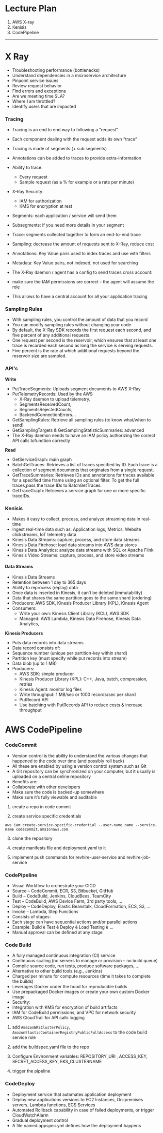 # Lecture Plan

1. AWS X-ray
2. Kenisis
3. CodePipeline


---


# X Ray


- Troubleshooting performance (bottlenecks)
- Understand dependencies in a microservice architecture
- Pinpoint service issues
- Review request behavior
- Find errors and exceptions
- Are we meeting time SLA?
- Where I am throttled?
- Identify users that are impacted


### Tracing


- Tracing is an end to end way to following a “request”
- Each component dealing with the request adds its own “trace”
- Tracing is made of segments (+ sub segments)
- Annotations can be added to traces to provide extra-information
- Ability to trace:
  - Every request
  - Sample request (as a % for example or a rate per minute)
- X-Ray Security:
  - IAM for authorization
  - KMS for encryption at rest


- Segments: each application / service will send them
- Subsegments: if you need more details in your segment
- Trace: segments collected together to form an end-to-end trace
- Sampling: decrease the amount of requests sent to X-Ray, reduce cost
- Annotations: Key Value pairs used to index traces and use with filters
- Metadata: Key Value pairs, not indexed, not used for searching
- The X-Ray daemon / agent has a config to send traces cross account:
- make sure the IAM permissions are correct – the agent will assume the role
- This allows to have a central account for all your application tracing



### Sampling Rules

- With sampling rules, you control the amount of data that you record
- You can modify sampling rules without changing your code
- By default, the X-Ray SDK records the first request each second, and
five percent of any additional requests.
- One request per second is the reservoir, which ensures that at least
one trace is recorded each second as long the service is serving
requests.
- Five percent is the rate at which additional requests beyond the
reservoir size are sampled.



### API's

**Write**


- PutTraceSegments: Uploads segment documents to AWS X-Ray
- PutTelemetryRecords: Used by the AWS
    - X-Ray daemon to upload telemetry.
    - SegmentsReceivedCount,
    - SegmentsRejectedCounts,
    - BackendConnectionErrors…
- GetSamplingRules: Retrieve all sampling rules (to know what/when to send)
- GetSamplingTargets & GetSamplingStatisticSummaries: advanced
- The X-Ray daemon needs to have an IAM policy authorizing the correct API calls tofunction correctly

**Read**

- GetServiceGraph: main graph
- BatchGetTraces: Retrieves a list of traces specified by ID. Each trace is a collection of segment documents that originates from a single request.
- GetTraceSummaries: Retrieves IDs and annotations for traces available for a specified time frame using an optional filter. To get the full traces,pass the trace IDs to BatchGetTraces.
- GetTraceGraph: Retrieves a service graph for one or more specific traceIDs.


### Kenisis

- Makes it easy to collect, process, and analyze streaming data in real-time
- Ingest real-time data such as: Application logs, Metrics, Website clickstreams, IoT telemetry data
- Kinesis Data Streams: capture, process, and store data streams
- Kinesis Data Firehose: load data streams into AWS data stores
- Kinesis Data Analytics: analyze data streams with SQL or Apache Flink
- Kinesis Video Streams: capture, process, and store video streams

#### Data Streams


- Kinesis Data Streams
- Retention between 1 day to 365 days
- Ability to reprocess (replay) data
- Once data is inserted in Kinesis, it can’t be deleted (immutability)
- Data that shares the same partition goes to the same shard (ordering)
- Producers: AWS SDK, Kinesis Producer Library (KPL), Kinesis Agent
- Consumers:
  - Write your own: Kinesis Client Library (KCL), AWS SDK
  - Managed: AWS Lambda, Kinesis Data Firehose, Kinesis Data Analytics,

**Kinesis Producers**
- Puts data records into data streams
- Data record consists of:
- Sequence number (unique per partition-key within shard)
- Partition key (must specify while put records into stream)
- Data blob (up to 1 MB)
- Producers:
  - AWS SDK: simple producer
  - Kinesis Producer Library (KPL): C++, Java, batch, compression, retries
  - Kinesis Agent: monitor log files
  - Write throughput: 1 MB/sec or 1000 records/sec per shard
  - PutRecord API
  - Use batching with PutRecords API to reduce costs & increase throughput


# AWS CodePipeline



### CodeCommit

- Version control is the ability to understand the various changes that
happened to the code over time (and possibly roll back)
- All these are enabled by using a version control system such as Git
- A Git repository can be synchronized on your computer, but it usually is
uploaded on a central online repository
- Benefits are:
- Collaborate with other developers
- Make sure the code is backed-up somewhere
- Make sure it’s fully viewable and auditable

1. create a repo in code commit


2. create service specific credentials

```
aws iam create-service-specific-credential --user-name name --service-name codecommit.amazonaws.com
```

3. clone the repository


4. create manifests file and deployment.yaml to it

5. implement push commands for revhire-user-service and revhire-job-service



### CodePipeline
- Visual Workflow to orchestrate your CICD
- Source – CodeCommit, ECR, S3, Bitbucket, GitHub
- Build – CodeBuild, Jenkins, CloudBees, TeamCity
- Test – CodeBuild, AWS Device Farm, 3rd party tools, …
- Deploy – CodeDeploy, Elastic Beanstalk, CloudFormation, ECS, S3, …
- Invoke – Lambda, Step Functions
- Consists of stages:
- Each stage can have sequential actions and/or parallel actions
- Example: Build è Test è Deploy è Load Testing è …
- Manual approval can be defined at any stage

### Code Build


- A fully managed continuous integration (CI) service
- Continuous scaling (no servers to manage or provision – no build queue)
- Compile source code, run tests, produce software packages, …
- Alternative to other build tools (e.g., Jenkins)
- Charged per minute for compute resources (time it takes to complete the builds)
- Leverages Docker under the hood for reproducible builds
- Use prepackaged Docker images or create your own custom Docker image
- Security:
- Integration with KMS for encryption of build artifacts
- IAM for CodeBuild permissions, and VPC for network security
- AWS CloudTrail for API calls logging

1. add `AmazonEKSClusterPolicy`, `AmazonElasticContainerRegistryPublicFullAccess` to the code build service role

2. add the buildspec.yaml file to the repo 

3. Configure Environment variables: REPOSITORY_URI	, ACCESS_KEY, SECRET_ACCESS_KEY, EKS_CLUSTERNAME

4.  trigger the pipeline


### CodeDeploy

- Deployment service that automates application deployment
- Deploy new applications versions to EC2 Instances, On-premises servers, Lambda functions, ECS Services
- Automated Rollback capability in case of failed deployments, or trigger CloudWatchAlarm
- Gradual deployment control
- A file named appspec.yml defines how the deployment happens












